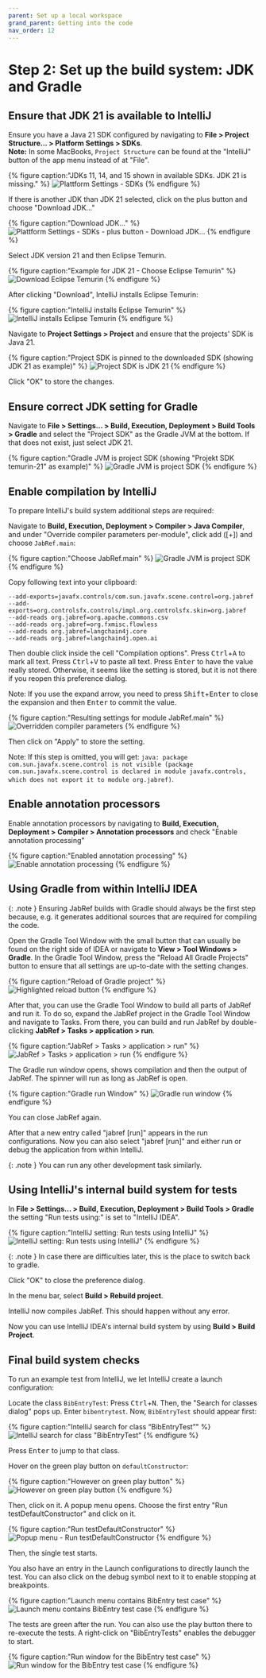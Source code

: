 ```yaml
---
parent: Set up a local workspace
grand_parent: Getting into the code
nav_order: 12
---
```


# Step 2: Set up the build system: JDK and Gradle

## Ensure that JDK 21 is available to IntelliJ

Ensure you have a Java 21 SDK configured by navigating to **File > Project Structure... > Platform Settings > SDKs**.<br>
**Note:** In some MacBooks, `Project Structure` can be found at the "IntelliJ" button of the app menu instead of at "File".

{% figure caption:"JDKs 11, 14, and 15 shown in available SDKs. JDK 21 is missing." %}
![Plattform Settings - SDKs](intellij-choose-jdk-adoptopenjdk-on-windows-project-settings.png)
{% endfigure %}

If there is another JDK than JDK 21 selected, click on the plus button and choose "Download JDK..."

{% figure caption:"Download JDK..." %}
![Plattform Settings - SDKs - plus button - Download JDK...](guidelines-select-download-jdk.png)
{% endfigure %}

Select JDK version 21 and then Eclipse Temurin.

{% figure caption:"Example for JDK 21 - Choose Eclipse Temurin" %}
![Download Eclipse Temurin](guidelines-intellij-select-jdk-eclipse-temurin.png)
{% endfigure %}

After clicking "Download", IntelliJ installs Eclipse Temurin:

{% figure caption:"IntelliJ installs Eclipse Temurin" %}
![IntelliJ installs Eclipse Temurin](guidelines-intellij-installs-temurin.png)
{% endfigure %}

Navigate to **Project Settings > Project** and ensure that the projects' SDK is Java 21.

{% figure caption:"Project SDK is pinned to the downloaded SDK (showing JDK 21 as example)" %}
![Project SDK is JDK 21](guidelines-intellij-project-settings-jdk.png)
{% endfigure %}

Click "OK" to store the changes.

## Ensure correct JDK setting for Gradle

Navigate to **File > Settings... > Build, Execution, Deployment > Build Tools > Gradle** and select the "Project SDK" as the Gradle JVM at the bottom.
If that does not exist, just select JDK 21.

{% figure caption:"Gradle JVM is project SDK (showing "Projekt SDK temurin-21" as example)" %}
![Gradle JVM is project SDK](guidelines-intellij-settings-gradle-gradlejvm-is-projectjvm.png)
{% endfigure %}

## Enable compilation by IntelliJ

To prepare IntelliJ's build system additional steps are required:

Navigate to **Build, Execution, Deployment > Compiler > Java Compiler**, and under "Override compiler parameters per-module", click add (\[+]) and choose `JabRef.main`:

{% figure caption:"Choose JabRef.main" %}
![Gradle JVM is project SDK](guidelines-choose-module.png)
{% endfigure %}

Copy following text into your clipboard:

```text
--add-exports=javafx.controls/com.sun.javafx.scene.control=org.jabref
--add-exports=org.controlsfx.controls/impl.org.controlsfx.skin=org.jabref
--add-reads org.jabref=org.apache.commons.csv
--add-reads org.jabref=org.fxmisc.flowless
--add-reads org.jabref=langchain4j.core
--add-reads org.jabref=langchain4j.open.ai
```

Then double click inside the cell "Compilation options".
Press <kbd>Ctrl</kbd>+<kbd>A</kbd> to mark all text.
Press <kbd>Ctrl</kbd>+<kbd>V</kbd> to paste all text.
Press <kbd>Enter</kbd> to have the value really stored.
Otherwise, it seems like the setting is stored, but it is not there if you reopen this preference dialog.

Note: If you use the expand arrow, you need to press <kbd>Shift</kbd>+<kbd>Enter</kbd> to close the expansion and then <kbd>Enter</kbd> to commit the value.

{% figure caption:"Resulting settings for module JabRef.main" %}
![Overridden compiler parameters](guidelines-overridden-compiler-parameters.png)
{% endfigure %}

Then click on "Apply" to store the setting.

Note: If this step is omitted, you will get: `java: package com.sun.javafx.scene.control is not visible (package com.sun.javafx.scene.control is declared in module javafx.controls, which does not export it to module org.jabref)`.

## Enable annotation processors

Enable annotation processors by navigating to **Build, Execution, Deployment > Compiler > Annotation processors** and check "Enable annotation processing"

{% figure caption:"Enabled annotation processing" %}
![Enable annotation processing](guidelines-intellij-enable-annotation-processing.png)
{% endfigure %}

## Using Gradle from within IntelliJ IDEA

{: .note }
Ensuring JabRef builds with Gradle should always be the first step because, e.g. it generates additional sources that are required for compiling the code.

Open the Gradle Tool Window with the small button that can usually be found on the right side of IDEA or navigate to **View > Tool Windows > Gradle**.
In the Gradle Tool Window, press the "Reload All Gradle Projects" button to ensure that all settings are up-to-date with the setting changes.

{% figure caption:"Reload of Gradle project" %}
![Highlighted reload button](guidelines-gradle-tool-windows-refresh.png)
{% endfigure %}

After that, you can use the Gradle Tool Window to build all parts of JabRef and run it.
To do so, expand the JabRef project in the Gradle Tool Window and navigate to Tasks.
From there, you can build and run JabRef by double-clicking **JabRef > Tasks > application > run**.

{% figure caption:"JabRef > Tasks > application > run" %}
![JabRef > Tasks > application > run](guidelines-gradle-run.png)
{% endfigure %}

The Gradle run window opens, shows compilation and then the output of JabRef.
The spinner will run as long as JabRef is open.

{% figure caption:"Gradle run Window" %}
![Gradle run window](guidelines-gradle-run-output.png)
{% endfigure %}

You can close JabRef again.

After that a new entry called "jabref \[run]" appears in the run configurations.
Now you can also select "jabref \[run]" and either run or debug the application from within IntelliJ.

{: .note }
You can run any other development task similarly.

## Using IntelliJ's internal build system for tests

In **File > Settings... > Build, Execution, Deployment > Build Tools > Gradle** the setting "Run tests using:" is set to "IntelliJ IDEA".

{% figure caption:"IntelliJ setting: Run tests using IntelliJ" %}
![IntelliJ setting: Run tests using IntelliJ"](guidelines-intellij-settings-run-tests-using-intellij.png)
{% endfigure %}

{: .note }
In case there are difficulties later, this is the place to switch back to gradle.

Click "OK" to close the preference dialog.

In the menu bar, select **Build > Rebuild project**.

IntelliJ now compiles JabRef.
This should happen without any error.

Now you can use IntelliJ IDEA's internal build system by using **Build > Build Project**.

## Final build system checks

To run an example test from IntelliJ, we let IntelliJ create a launch configuration:

Locate the class `BibEntryTest`:
Press <kbd>Ctrl</kbd>+<kbd>N</kbd>.
Then, the "Search for classes dialog" pops up.
Enter `bibentrytest`.
Now, `BibEntryTest` should appear first:

{% figure caption:"IntelliJ search for class “BibEntryTest”" %}
![IntelliJ search for class "BibEntryTest"](guidelines-intellij-locate-bibentrytest.png)
{% endfigure %}

Press <kbd>Enter</kbd> to jump to that class.

Hover on the green play button on `defaultConstructor`:

{% figure caption:"However on green play button" %}
![However on green play button](guidelines-intellij-run-single-test.png)
{% endfigure %}

Then, click on it.
A popup menu opens.
Choose the first entry "Run testDefaultConstructor" and click on it.

{% figure caption:"Run testDefaultConstructor" %}
![Popup menu - Run testDefaultConstructor](guidelines-intellij-run-single-test-launch-config.png)
{% endfigure %}

Then, the single test starts.

You also have an entry in the Launch configurations to directly launch the test.
You can also click on the debug symbol next to it to enable stopping at breakpoints.

{% figure caption:"Launch menu contains BibEntry test case" %}
![Launch menu contains BibEntry test case](guidelines-intellij-run-bibentry-test.png)
{% endfigure %}

The tests are green after the run.
You can also use the play button there to re-execute the tests.
A right-click on "BibEntryTests" enables the debugger to start.

{% figure caption:"Run window for the BibEntry test case" %}
![Run window for the BibEntry test case](guidelines-intellij-tests-are-green.png)
{% endfigure %}

<!-- markdownlint-disable-file MD033 -->

